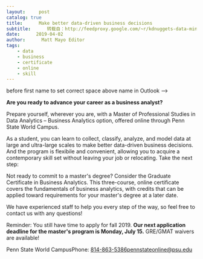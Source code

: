 ```yaml
---
layout:     post
catalog: true
title:      Make better data-driven business decisions
subtitle:      转载自：http://feedproxy.google.com/~r/kdnuggets-data-mining-analytics/~3/ggEy0Iq-C4Q/psu-make-better-data-driven-business-decisions.html
date:      2019-04-02
author:      Matt Mayo Editor
tags:
    - data
    - business
    - certificate
    - online
    - skill
---
```


 before first name to set correct space above name in Outlook -->

**Are you ready to advance your career as a business analyst?**



Prepare yourself, wherever you are, with a Master of Professional Studies in Data Analytics – Business Analytics option, offered online through Penn State World Campus.

As a student, you can learn to collect, classify, analyze, and model data at large and ultra-large scales to make better data-driven business decisions. And the program is flexibile and convenient, allowing you to acquire a contemporary skill set without leaving your job or relocating. Take the next step:


Not ready to commit to a master's degree? Consider the Graduate Certificate in Business Analytics. This three-course, online certificate covers the fundamentals of business analytics, with credits that can be applied toward requirements for your master's degree at a later date.

We have experienced staff to help you every step of the way, so feel free to contact us with any questions!

Reminder: You still have time to apply for fall 2019. **Our next application deadline for the master's program is Monday, July 15.** GRE/GMAT waivers are available! 


Penn State World CampusPhone: 814-863-5386pennstateonline@psu.edu

